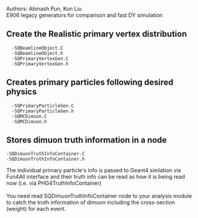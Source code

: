 Authors: Abinash Pun, Kun Liu <br />
E906 legacy generators for comparison and fast DY simulation

## Create the Realistic primary vertex distribution
```
  -SQBeamlineObject.C
  -SQBeamlineObject.h
  -SQPrimaryVertexGen.C
  -SQPrimaryVertexGen.h
  ```

## Creates primary particles following desired physics
```
  -SQPrimaryParticleGen.C
  -SQPrimaryParticleGen.h
  -SQMCDimuon.C
  -SQMCDimuon.h
```
## Stores dimuon truth information in a node
  ```
  -SQDimuonTruthInfoContainer.C
  -SQDimuonTruthInfoContainer.h
```
The individual primary particle's info is passed to Geant4 simlation via Fun4All interface  and their truth info can be read as how it is being read now (i.e. via PHG4TruthInfoContainer)  <br /> <br /> 
You need read SQDimuonTruthInfoContainer node to your analysis module to catch the truth information of dimuon including the cross-section (weight) for each event.



